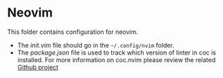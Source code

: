 # Neovim

This folder contains configuration for neovim. 

- The *init.vim* file should go in the `~/.config/nvim` folder. 
- The *package.json* file is used to track which version of linter in coc is
  installed. For more information on coc.nvim please review the related [Github project](https://github.com/neoclide/coc.nvim) 

